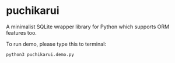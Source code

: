 puchikarui
==========

A minimalist SQLite wrapper library for Python which supports ORM features too.

To run demo, please type this to terminal:
```
python3 puchikarui.demo.py
```
